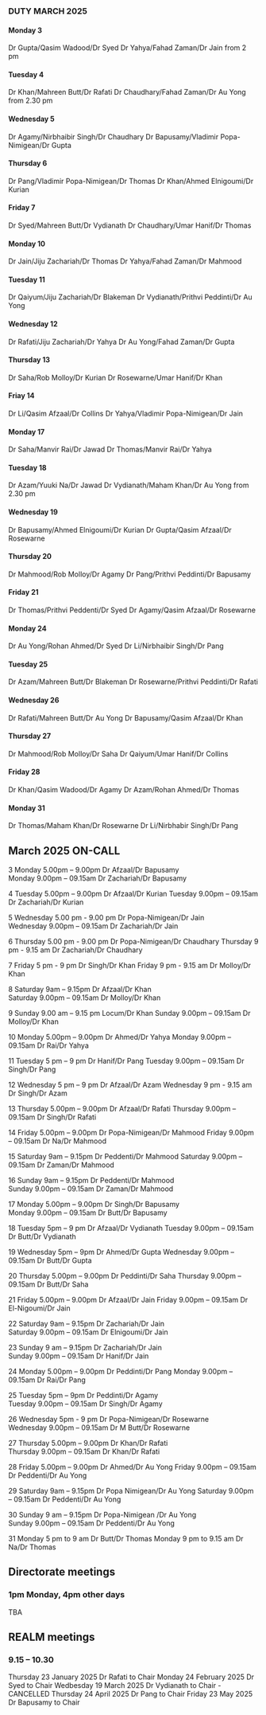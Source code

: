 

### DUTY MARCH 2025

#### Monday 3
Dr Gupta/Qasim Wadood/Dr Syed
Dr Yahya/Fahad Zaman/Dr Jain from 2 pm

#### Tuesday 4
Dr Khan/Mahreen Butt/Dr Rafati
Dr Chaudhary/Fahad Zaman/Dr Au Yong from 2.30 pm

#### Wednesday 5
Dr Agamy/Nirbhaibir Singh/Dr Chaudhary
Dr Bapusamy/Vladimir Popa-Nimigean/Dr Gupta

#### Thursday 6
Dr Pang/Vladimir Popa-Nimigean/Dr Thomas
Dr Khan/Ahmed Elnigoumi/Dr Kurian

#### Friday 7
Dr Syed/Mahreen Butt/Dr Vydianath
Dr Chaudhary/Umar Hanif/Dr Thomas

#### Monday 10
Dr Jain/Jiju Zachariah/Dr Thomas
Dr Yahya/Fahad Zaman/Dr Mahmood

#### Tuesday 11
Dr Qaiyum/Jiju Zachariah/Dr Blakeman
Dr Vydianath/Prithvi Peddinti/Dr Au Yong

#### Wednesday 12
Dr Rafati/Jiju Zachariah/Dr Yahya
Dr Au Yong/Fahad Zaman/Dr Gupta

#### Thursday 13
Dr Saha/Rob Molloy/Dr Kurian
Dr Rosewarne/Umar Hanif/Dr Khan

#### Friay 14
Dr Li/Qasim Afzaal/Dr Collins
Dr Yahya/Vladimir Popa-Nimigean/Dr Jain

#### Monday 17
Dr Saha/Manvir Rai/Dr Jawad
Dr Thomas/Manvir Rai/Dr Yahya

#### Tuesday 18
Dr Azam/Yuuki Na/Dr Jawad
Dr Vydianath/Maham Khan/Dr Au Yong from 2.30 pm

#### Wednesday 19
Dr Bapusamy/Ahmed Elnigoumi/Dr Kurian
Dr Gupta/Qasim Afzaal/Dr Rosewarne

#### Thursday 20
Dr Mahmood/Rob Molloy/Dr Agamy
Dr Pang/Prithvi Peddinti/Dr Bapusamy

#### Friday 21
Dr Thomas/Prithvi Peddenti/Dr Syed
Dr Agamy/Qasim Afzaal/Dr Rosewarne

#### Monday 24
Dr Au Yong/Rohan Ahmed/Dr Syed
Dr Li/Nirbhaibir Singh/Dr Pang

#### Tuesday 25
Dr Azam/Mahreen Butt/Dr Blakeman
Dr Rosewarne/Prithvi Peddinti/Dr Rafati

#### Wednesday 26
Dr Rafati/Mahreen Butt/Dr Au Yong
Dr Bapusamy/Qasim Afzaal/Dr Khan

#### Thursday 27
Dr Mahmood/Rob Molloy/Dr Saha
Dr Qaiyum/Umar Hanif/Dr Collins

#### Friday 28
Dr Khan/Qasim Wadood/Dr Agamy
Dr Azam/Rohan Ahmed/Dr Thomas

#### Monday 31
Dr Thomas/Maham Khan/Dr Rosewarne
Dr Li/Nirbhabir Singh/Dr Pang


## March 2025 ON-CALL

3	Monday 	 5.00pm – 9.00pm	Dr Afzaal/Dr Bapusamy	
	Monday	 9.00pm – 09.15am	Dr Zachariah/Dr Bapusamy	

4	Tuesday	 5.00pm – 9.00pm	Dr Afzaal/Dr Kurian
	Tuesday  9.00pm – 09.15am	Dr Zachariah/Dr Kurian
 
5	Wednesday  5.00 pm - 9.00 pm 	Dr Popa-Nimigean/Dr Jain	
	Wednesday  9.00pm – 09.15am	Dr Zachariah/Dr Jain	

6	Thursday   5.00 pm - 9.00 pm	Dr Popa-Nimigean/Dr Chaudhary
	Thursday   9 pm - 9.15 am 	Dr Zachariah/Dr Chaudhary	

7	Friday    5 pm - 9 pm 		Dr Singh/Dr Khan
	Friday 	  9 pm - 9.15 am	Dr Molloy/Dr Khan	

8	Saturday 9am – 9.15pm		Dr Afzaal/Dr Khan	
	Saturday 9.00pm – 09.15am	Dr Molloy/Dr Khan	
  
9	Sunday 9.00 am – 9.15 pm	Locum/Dr Khan
	Sunday 9.00pm – 09.15am		Dr Molloy/Dr Khan
 
10	Monday 5.00pm – 9.00pm		Dr Ahmed/Dr Yahya
	Monday 9.00pm – 09.15am		Dr Rai/Dr Yahya
 
11	Tuesday 5 pm – 9 pm		Dr Hanif/Dr Pang
	Tuesday 9.00pm – 09.15am	Dr Singh/Dr Pang
 
12	Wednesday 5 pm – 9 pm		Dr Afzaal/Dr Azam
	Wednesday 9 pm - 9.15 am	Dr Singh/Dr Azam	
 
13	Thursday 5.00pm – 9.00pm	Dr Afzaal/Dr Rafati	
	Thursday 9.00pm – 09.15am	Dr Singh/Dr Rafati	
 
14	Friday 5.00pm – 9.00pm		Dr Popa-Nimigean/Dr Mahmood
	Friday 9.00pm – 09.15am		Dr Na/Dr Mahmood
 
15	Saturday 9am – 9.15pm		Dr Peddenti/Dr Mahmood
	Saturday 9.00pm – 09.15am	Dr Zaman/Dr Mahmood	
 
16	Sunday 9am – 9.15pm		Dr Peddenti/Dr Mahmood	
	Sunday 9.00pm – 09.15am		Dr Zaman/Dr Mahmood	
 
17	Monday 5.00pm – 9.00pm		Dr Singh/Dr Bapusamy	
	Monday 9.00pm – 09.15am		Dr Butt/Dr Bapusamy	
 
18	Tuesday 5pm – 9 pm 		Dr Afzaal/Dr Vydianath
	Tuesday 9.00pm – 09.15am	Dr Butt/Dr Vydianath	
 
19	Wednesday 5pm – 9pm		Dr Ahmed/Dr Gupta
	Wednesday 9.00pm – 09.15am	Dr Butt/Dr Gupta
 
20 	Thursday 5.00pm – 9.00pm	Dr Peddinti/Dr Saha
	Thursday 9.00pm – 09.15am	Dr Butt/Dr Saha	
 
21	Friday 5.00pm – 9.00pm		Dr Afzaal/Dr Jain
	Friday 9.00pm – 09.15am		Dr El-Nigoumi/Dr Jain	
 
22	Saturday 9am – 9.15pm		Dr Zachariah/Dr Jain	
	Saturday 9.00pm – 09.15am	Dr Elnigoumi/Dr Jain
 
23	Sunday 9 am – 9.15pm		Dr Zachariah/Dr Jain	
	Sunday 9.00pm – 09.15am		Dr Hanif/Dr Jain
 
24	Monday 5.00pm – 9.00pm		Dr Peddinti/Dr Pang	
	Monday 9.00pm – 09.15am		Dr Rai/Dr Pang
 
25	Tuesday 5pm – 9pm		Dr Peddinti/Dr Agamy	
	Tuesday 9.00pm – 09.15am	Dr Singh/Dr Agamy
 
26	Wednesday 5pm - 9 pm		Dr Popa-Nimigean/Dr Rosewarne	
	Wednesday 9.00pm – 09.15am	Dr M Butt/Dr Rosewarne	
 
27	Thursday 5.00pm – 9.00pm	Dr Khan/Dr Rafati	
	Thursday 9.00pm – 09.15am	Dr Khan/Dr Rafati	
 
28	Friday 5.00pm – 9.00pm		Dr Ahmed/Dr Au Yong
	Friday 9.00pm – 09.15am		Dr Peddenti/Dr Au Yong		

29	Saturday 9am – 9.15pm		Dr Popa Nimigean/Dr Au Yong	
	Saturday 9.00pm – 09.15am	Dr Peddenti/Dr Au Yong
 
30	Sunday 9 am – 9.15pm		Dr Popa-Nimigean /Dr Au Yong	
	Sunday 9.00pm – 09.15am		Dr Peddenti/Dr Au Yong

31	Monday 5 pm to 9 am		Dr Butt/Dr Thomas
	Monday 9 pm to 9.15 am		Dr Na/Dr Thomas

## Directorate meetings  
### 1pm Monday, 4pm other days

TBA

## REALM meetings
### 9.15 – 10.30

Thursday 23 January 2025	Dr Rafati to Chair
Monday 24 February 2025		Dr Syed to Chair
Wedbesday 19 March 2025		Dr Vydianath to Chair - CANCELLED 
Thursday 24 April 2025		Dr Pang to Chair
Friday 23 May 2025		Dr Bapusamy to Chair




